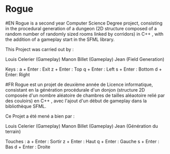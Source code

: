 # Rogue

#EN
Rogue is a second year Computer Science Degree project, consisting in the procedural generation of a dungeon (2D structure composed of a random number of randomly sized rooms linked by corridors) in C++ , with the addition of a gameplay start in the SFML library.

This Project was carried out by : 

Louis Celerier (Gameplay)
Manon Billet (Gameplay)
Jean (Field Generation)

Keys :
	a + Enter : Exit
	z + Enter : Top
	q + Enter : Left
	s + Enter : Bottom
	d + Enter: Right

#FR
Rogue est un projet de deuxième année de Licence informatique, consistant en la génération procédurale d'un donjon (structure 2D composée d'un nombre aléatoire de chambres de tailles aléaotoire relié par des couloirs) en C++ , avec l'ajout d'un début de gameplay dans la bibliothèque SFML.

Ce Projet a été mené a bien par : 

Louis Celerier (Gameplay)
Manon Billet (Gameplay)
Jean (Génération du terrain)

Touches :
	a + Enter : Sortir
	z + Enter : Haut
	q + Enter : Gauche
	s + Enter : Bas
	d + Enter : Droite
